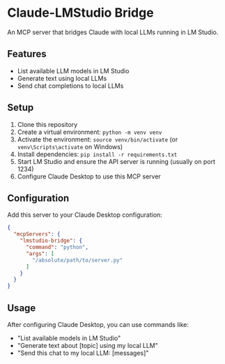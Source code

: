 # Claude-LMStudio Bridge

An MCP server that bridges Claude with local LLMs running in LM Studio.

## Features

- List available LLM models in LM Studio
- Generate text using local LLMs
- Send chat completions to local LLMs

## Setup

1. Clone this repository
2. Create a virtual environment: `python -m venv venv`
3. Activate the environment: `source venv/bin/activate` (or `venv\Scripts\activate` on Windows)
4. Install dependencies: `pip install -r requirements.txt`
5. Start LM Studio and ensure the API server is running (usually on port 1234)
6. Configure Claude Desktop to use this MCP server

## Configuration

Add this server to your Claude Desktop configuration:

```json
{
  "mcpServers": {
    "lmstudio-bridge": {
      "command": "python",
      "args": [
        "/absolute/path/to/server.py"
      ]
    }
  }
}
```

## Usage

After configuring Claude Desktop, you can use commands like:

- "List available models in LM Studio"
- "Generate text about [topic] using my local LLM"
- "Send this chat to my local LLM: [messages]"